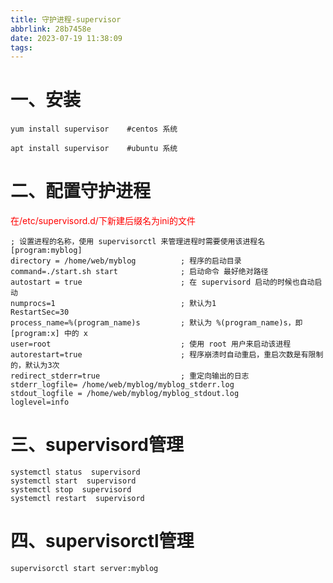 ```yaml
---
title: 守护进程-supervisor
abbrlink: 28b7458e
date: 2023-07-19 11:38:09
tags:
---
```


# 一、安装

    yum install supervisor    #centos 系统
    
    apt install supervisor    #ubuntu 系统
    
    
# 二、配置守护进程   

<font color='red'>在/etc/supervisord.d/下新建后缀名为ini的文件</font>

    ; 设置进程的名称，使用 supervisorctl 来管理进程时需要使用该进程名
    [program:myblog] 
    directory = /home/web/myblog          ; 程序的启动目录
    command=./start.sh start              ; 启动命令 最好绝对路径
    autostart = true                      ; 在 supervisord 启动的时候也自动启动
    numprocs=1                            ; 默认为1
    RestartSec=30
    process_name=%(program_name)s         ; 默认为 %(program_name)s，即 [program:x] 中的 x
    user=root                             ; 使用 root 用户来启动该进程
    autorestart=true                      ; 程序崩溃时自动重启，重启次数是有限制的，默认为3次
    redirect_stderr=true                  ; 重定向输出的日志
    stderr_logfile= /home/web/myblog/myblog_stderr.log
    stdout_logfile = /home/web/myblog/myblog_stdout.log
    loglevel=info
    
# 三、supervisord管理

    systemctl status  supervisord
    systemctl start  supervisord  
    systemctl stop  supervisord  
    systemctl restart  supervisord  
   
# 四、supervisorctl管理    
    
    supervisorctl start server:myblog